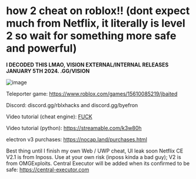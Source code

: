 # how 2 cheat on roblox!! (dont expect much from Netflix, it literally is level 2 so wait for something more safe and powerful)

**I DECODED THIS LMAO, VISION EXTERNAL/INTERNAL RELEASES JANUARY 5TH 2024. .GG/VISION**

![image](https://github.com/rg5x/Netflix/assets/131100291/d1264a30-703a-491d-b068-59d4256ed6d9)


Teleporter game: https://www.roblox.com/games/15610085219/jbaited

Discord: discord.gg/rblxhacks and discord.gg/byefron

Video tutorial (cheat engine): [FUCK](https://www.youtube.com/watch?v=zvUOJ2rhmu8)

Video tutorial (python): https://streamable.com/k3w80h

electron v3 purchases: https://nocap.land/purchases.html

Best thing until I finish my own Web / UWP cheat, UI leak soon
Netflix CE V2.1 is from Inposs. Use at your own risk (inposs kinda a bad guy); V2 is from OMGExploits.
Central Executor will be added when its confirmed to be safe: https://central-executor.com
